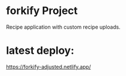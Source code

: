 # forkify Project

Recipe application with custom recipe uploads.

# latest deploy:

https://forkify-adjusted.netlify.app/
